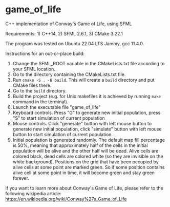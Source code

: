 # game_of_life
C++ implementation of Conway's Game of Life, using SFML

Requirements: 1) C++14, 2) SFML 2.6.1, 3) CMake 3.22.1
    
The program was tested on Ubuntu 22.04 LTS Jammy, gcc 11.4.0.

Instructions for an out-or-place build:
1) Change the SFML_ROOT variable in the CMakeLists.txt file according to your SFML location.
2) Go to the directory containing the CMakeLists.txt file.
3) Run `cmake -S . -B build`. This will create a `build` directory and put CMake files there.
4) Go to the `build` directory.
5) Build the project (e.g. for Unix makefiles it is achieved by running `make` command in the terminal).
6) Launch the executable file "game_of_life"
7) Keyboard controls. Press "G" to generate new initial population, press "S" to start simulation of current population
8) Mouse controls. Click "generate" button with left mouse button to generate new initial population, click "simulate" button with left mouse button to start simulation of current population.
9) Initial population is generated randomly. The default map fill percentage is 50%, meaning that approximately half of the cells in the initial population will be alive and the other half will be dead. Alive cells are colored black, dead cells are colored white (so they are invisible on the white background). Positions on the grid that have been occupied by alive cells at some point are marked green. So if some position contains alive cell at some point in time, it will become green and stay green forever.

If you want to learn more about Conway's Game of Life, please refer to the following wikipedia article: https://en.wikipedia.org/wiki/Conway%27s_Game_of_Life

